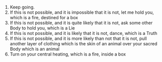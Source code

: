 
1. Keep going.
2. If this is not possible, and it is impossible that it is not, let me hold you, which is a fire, destined for a box
3. If this is not possible, and it is quite likely that it is not, ask some other Body to hold you, which is a Lie
4. If this is not possible, and it is likely that it is not, dance, which is a Truth
5. If this is not possible, and it is more likely than not that it is not, pull another layer of clothing which is the skin of an animal over your sacred Body which is an animal
6. Turn on your central heating, which is a fire, inside a box